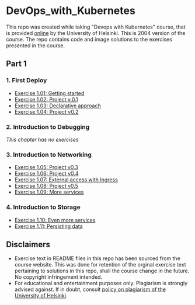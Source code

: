 # DevOps_with_Kubernetes

This repo was created while taking "Devops with Kubernetes" course, that is provided [online](https://devopswithkubernetes.com/) by the University of Helsinki. This is 2004 version of the course. The repo contains code and image solutions to the exercises presented in the course.

## Part 1

### 1. First Deploy

- [Exercise 1.01: Getting started](https://github.com/VikSil/DevOps_with_Kubernetes/tree/trunk/Part1/Exercise_1.01)
- [Exercise 1.02: Project v.0.1](https://github.com/VikSil/DevOps_with_Kubernetes/tree/trunk/Part1/Exercise_1.02)
- [Exercise 1.03: Declarative approach](https://github.com/VikSil/DevOps_with_Kubernetes/tree/trunk/Part1/Exercise_1.03)
- [Exercise 1.04: Project v0.2](https://github.com/VikSil/DevOps_with_Kubernetes/tree/trunk/Part1/Exercise_1.04)

### 2. Introduction to Debugging

*This chapter has no exercises*

### 3. Introduction to Networking

- [Exercise 1.05: Project v0.3](https://github.com/VikSil/DevOps_with_Kubernetes/tree/trunk/Part1/Exercise_1.05)
- [Exercise 1.06: Project v0.4](https://github.com/VikSil/DevOps_with_Kubernetes/tree/trunk/Part1/Exercise_1.06)
- [Exercise 1.07: External access with Ingress](https://github.com/VikSil/DevOps_with_Kubernetes/tree/trunk/Part1/Exercise_1.07)
- [Exercise 1.08: Project v0.5](https://github.com/VikSil/DevOps_with_Kubernetes/tree/trunk/Part1/Exercise_1.08)
- [Exercise 1.09: More services](https://github.com/VikSil/DevOps_with_Kubernetes/tree/trunk/Part1/Exercise_1.09)

### 4. Introduction to Storage

- [Exercise 1.10: Even more services](https://github.com/VikSil/DevOps_with_Kubernetes/tree/trunk/Part1/Exercise_1.10)
- [Exercise 1.11: Persisting data](https://github.com/VikSil/DevOps_with_Kubernetes/tree/trunk/Part1/Exercise_1.11)



## Disclaimers

* Exercise text in README files in this repo has been sourced from the course website. This was done for retention of the orginal exercise text pertaining to solutions in this repo, shall the course change in the future. No copyright infringement intended.
* For educational and entertainment purposes only. Plagiarism is strongly advised against. If in doubt, consult [policy on plagiarism of the University of Helsinki](https://studies.helsinki.fi/instructions/article/what-cheating-and-plagiarism).